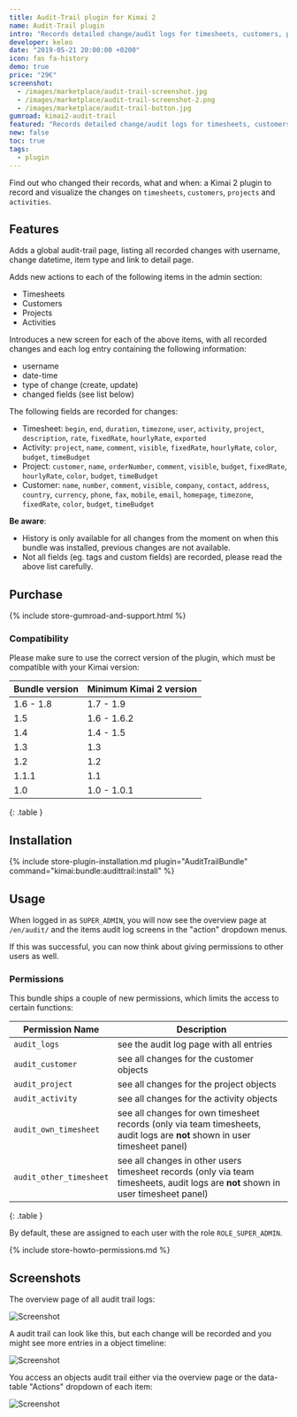 ```yaml
---
title: Audit-Trail plugin for Kimai 2
name: Audit-Trail plugin
intro: "Records detailed change/audit logs for timesheets, customers, projects and activities and displays them in a per-item timeline."
developer: keleo
date: "2019-05-21 20:00:00 +0200"
icon: fas fa-history
demo: true 
price: "29€"
screenshot: 
  - /images/marketplace/audit-trail-screenshot.jpg
  - /images/marketplace/audit-trail-screenshot-2.png
  - /images/marketplace/audit-trail-button.jpg
gumroad: kimai2-audit-trail
featured: "Records detailed change/audit logs for timesheets, customers, projects and activities and displays them in a per-item timeline."
new: false
toc: true
tags:
  - plugin
---
```


Find out who changed their records, what and when: a Kimai 2 plugin to record and visualize the changes on `timesheets`, `customers`, `projects` and `activities`.

## Features

Adds a global audit-trail page, listing all recorded changes with username, change datetime, item type and link to detail page.

Adds new actions to each of the following items in the admin section:
  - Timesheets
  - Customers
  - Projects
  - Activities

Introduces a new screen for each of the above items, with all recorded changes and each log entry containing the following information:

- username
- date-time
- type of change (create, update)
- changed fields (see list below)

The following fields are recorded for changes:
- Timesheet: `begin`, `end`, `duration`, `timezone`, `user`, `activity`, `project`, `description`, `rate`, `fixedRate`, `hourlyRate`, `exported` 
- Activity: `project`, `name`, `comment`, `visible`, `fixedRate`, `hourlyRate`, `color`, `budget`, `timeBudget`
- Project: `customer`, `name`, `orderNumber`, `comment`, `visible`, `budget`, `fixedRate`, `hourlyRate`, `color`, `budget`, `timeBudget`
- Customer: `name`, `number`, `comment`, `visible`, `company`, `contact`, `address`, `country`, `currency`, `phone`, `fax`, `mobile`, `email`, `homepage`, `timezone`, `fixedRate`, `color`, `budget`, `timeBudget` 

**Be aware**:
- History is only available for all changes from the moment on when this bundle was installed, previous changes are not available.
- Not all fields (eg. tags and custom fields) are recorded, please read the above list carefully.

## Purchase

{% include store-gumroad-and-support.html %}

### Compatibility

Please make sure to use the correct version of the plugin, which must be compatible with your Kimai version:

| Bundle version    | Minimum Kimai 2 version   |
| ---               |---                        |
| 1.6 - 1.8         | 1.7 - 1.9                 |
| 1.5               | 1.6 - 1.6.2               |
| 1.4               | 1.4 - 1.5                 |
| 1.3               | 1.3                       |
| 1.2               | 1.2                       |
| 1.1.1             | 1.1                       |
| 1.0               | 1.0 - 1.0.1               |
{: .table }

## Installation

{% include store-plugin-installation.md plugin="AuditTrailBundle" command="kimai:bundle:audittrail:install" %}

## Usage

When logged in as `SUPER_ADMIN`, you will now see the overview page at `/en/audit/` and the items audit log screens in the "action" dropdown menus.

If this was successful, you can now think about giving permissions to other users as well.

### Permissions

This bundle ships a couple of new permissions, which limits the access to certain functions:

| Permission Name           | Description |
|---                        |--- |
| `audit_logs`              | see the audit log page with all entries |
| `audit_customer`          | see all changes for the customer objects |
| `audit_project`           |  see all changes for the project objects |
| `audit_activity`          |  see all changes for the activity objects |
| `audit_own_timesheet`     |  see all changes for own timesheet records (only via team timesheets, audit logs are **not** shown in user timesheet panel) |
| `audit_other_timesheet`   |  see all changes in other users timesheet records (only via team timesheets, audit logs are **not** shown in user timesheet panel) |
{: .table }

By default, these are assigned to each user with the role `ROLE_SUPER_ADMIN`.

{% include store-howto-permissions.md %}
 
## Screenshots

The overview page of all audit trail logs:

![Screenshot](https://www.kimai.org/images/marketplace/audit-trail-screenshot-2.png)

A audit trail can look like this, but each change will be recorded and you might see more entries in a object timeline:

![Screenshot](https://www.kimai.org/images/marketplace/audit-trail-screenshot.jpg)

You access an objects audit trail either via the overview page or the data-table "Actions" dropdown of each item:

![Screenshot](https://www.kimai.org/images/marketplace/audit-trail-button.jpg)
